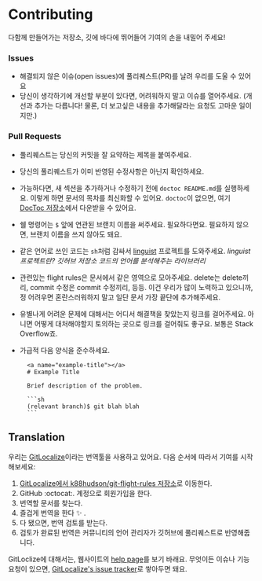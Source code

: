 ﻿# Contributing다함께 만들어가는 저장소, 깃에 바다에 뛰어들어 기여의 손을 내밀어 주세요!### Issues- 해결되지 않은 이슈(open issues)에 풀리퀘스트(PR)를 날려 우리를 도울 수 있어요- 당신이 생각하기에 개선할 부분이 있다면, 어려워하지 말고 이슈를 열어주세요. (개선과 추가는 다릅니다! 물론, 더 보고싶은 내용을 추가해달라는 요청도 고마운 일이지만.)### Pull Requests- 풀리퀘스트는 당신의 커밋을 잘 요약하는 제목을 붙여주세요.- 당신의 풀리퀘스트가 이미 반영된 수정사항은 아닌지 확인하세요.- 가능하다면, 새 섹션을 추가하거나 수정하기 전에 `doctoc README.md`를 실행하세요. 이렇게 하면 문서의 목차를 최신화할 수 있어요. `doctoc`이 없으면, 여기 [DocToc 저장소](https://github.com/thlorenz/doctoc)에서 다운받을 수 있어요.- 쉘 명령어는 `$` 앞에 연관된 브랜치 이름을 써주세요. 필요하다면요. 필요하지 않으면, 브랜치 이름을 쓰지 않아도 돼요.- 같은 언어로 쓰인 코드는 `sh`처럼 감싸서 [linguist](https://github.com/github/linguist) 프로젝트를 도와주세요.   _linguist 프로젝트란? 깃허브 저장소 코드의 언어를 분석해주는 라이브러리_- 관련있는 flight rules은 문서에서 같은 영역으로 모아주세요. delete는 delete끼리, commit 수정은 commit 수정끼리, 등등. 이건 우리가 많이 노력하고 있으니까, 정 어려우면 혼란스러워하지 말고 일단 문서 가장 끝단에 추가해주세요.- 유별나게 어려운 문제에 대해서는 어디서 해결책을 찾았는지 링크를 걸어주세요. 아니면 어떻게 대처해야할지 토의하는 곳으로 링크를 걸어줘도 좋구요. 보통은 Stack Overflow죠.- 가급적 다음 양식을 준수하세요.        <a name="example-title"></a>        # Example Title        Brief description of the problem.        ```sh        (relevant branch)$ git blah blah        ```## Translation우리는  [GitLocalize][gl]이라는 번역툴을 사용하고 있어요. 다음 순서에 따라서 기여를 시작해보세요:1. [GitLocalize에서 k88hudson/git-flight-rules 저장소][gl-repo]로 이동한다.1. GitHub :octocat:. 계정으로 회원가입을 한다.1. 번역할 문서를 찾는다.1. 즐겁게 번역을 한다  :sparkles: .1. 다 됐으면, 번역 검토를 받는다.1. 검토가 완료된 번역은 커뮤니티의 언어 관리자가 깃허브에 풀리퀘스트로 반영해줍니다.GitLoclize에 대해서는, 웹사이트의 [help page][gl-help]를 보기 바래요. 무엇이든 이슈나 기능요청이 있으면, [GitLocalize's issue tracker][gl-issue-tracker]로 쌓아두면 돼요.[gl]: https://gitlocalize.com[gl-help]: https://docs.gitlocalize.com/[gl-issue-tracker]: https://github.com/gitlocalize/feedback[gl-repo]: https://gitlocalize.com/repo/598